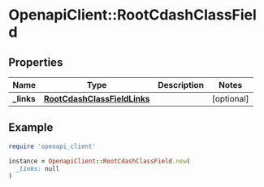 # OpenapiClient::RootCdashClassField

## Properties

| Name | Type | Description | Notes |
| ---- | ---- | ----------- | ----- |
| **_links** | [**RootCdashClassFieldLinks**](RootCdashClassFieldLinks.md) |  | [optional] |

## Example

```ruby
require 'openapi_client'

instance = OpenapiClient::RootCdashClassField.new(
  _links: null
)
```

